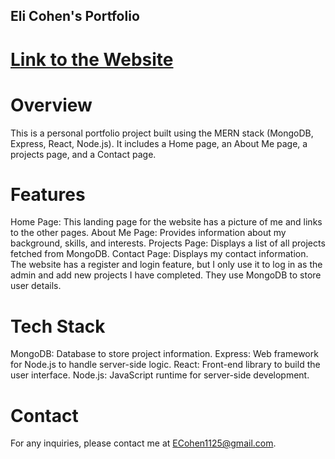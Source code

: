## Eli Cohen's Portfolio

# [Link to the Website](https://elicohenportfolio.onrender.com/home)

# Overview
This is a personal portfolio project built using the MERN stack (MongoDB, Express, React, Node.js). It includes a Home page, an About Me page, a projects page, and a Contact page. 

# Features
Home Page: This landing page for the website has a picture of me and links to the other pages.
About Me Page: Provides information about my background, skills, and interests.
Projects Page: Displays a list of all projects fetched from MongoDB.
Contact Page: Displays my contact information.
The website has a register and login feature, but I only use it to log in as the admin and add new projects I have completed. They use MongoDB to store user details.

# Tech Stack
MongoDB: Database to store project information.
Express: Web framework for Node.js to handle server-side logic.
React: Front-end library to build the user interface.
Node.js: JavaScript runtime for server-side development.

# Contact
For any inquiries, please contact me at ECohen1125@gmail.com.
